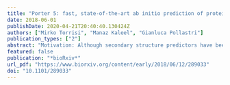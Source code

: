 ```yaml
---
title: "Porter 5: fast, state-of-the-art ab initio prediction of protein secondary structure in 3 and 8 classes"
date: 2018-06-01
publishDate: 2020-04-21T20:40:40.130424Z
authors: ["Mirko Torrisi", "Manaz Kaleel", "Gianluca Pollastri"]
publication_types: ["2"]
abstract: "Motivation: Although secondary structure predictors have been developed for decades, current ab initio methods have still some way to go to reach their theoretical limits. Moreover, the continuous effort towards harnessing ever expanding data sets and more sophisticated, deeper Machine Learning techniques, has not come to an end. Results: Here we present Porter 5, the latest release of one of the best performing ab initio secondary structure predictors. Version 5 achieves 84% accuracy (84% SOV) when tested on 3 classes, and 73% accuracy (77% SOV) on 8 classes, on a large independent set, significantly outperforming all the most recent ab initio predictors we have tested. Availability: The web and standalone versions of Porter5 are available at http://distilldeep.ucd.ie/porter/."
featured: false
publication: "*bioRxiv*"
url_pdf: "https://www.biorxiv.org/content/early/2018/06/12/289033"
doi: "10.1101/289033"
---
```


